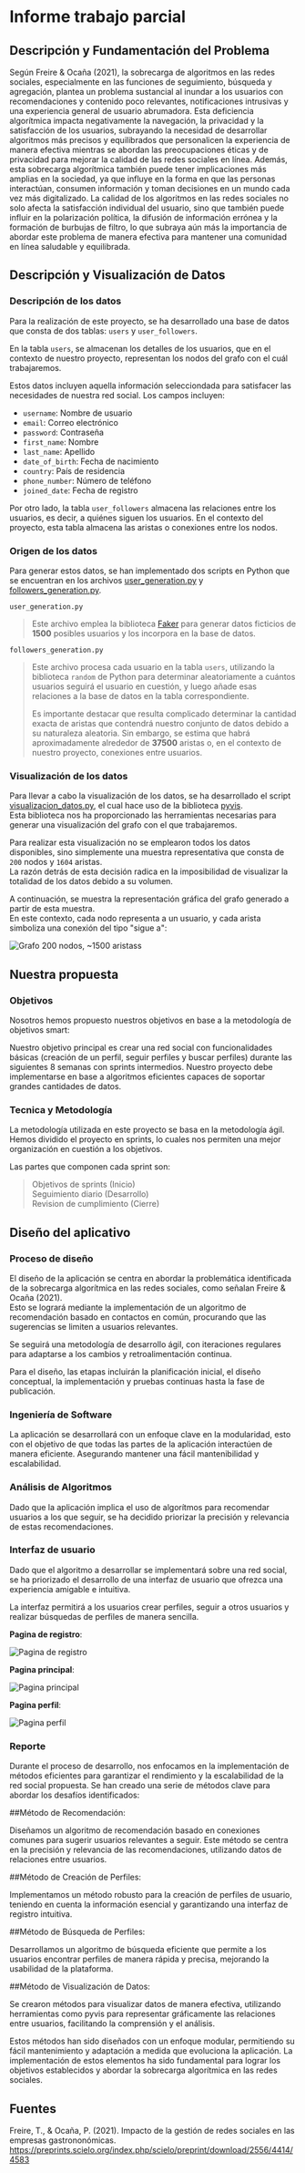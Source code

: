 # Informe trabajo parcial

## Descripción y Fundamentación del Problema

Según Freire & Ocaña (2021), la sobrecarga de algoritmos en las redes sociales, especialmente en las funciones de seguimiento, búsqueda y agregación, plantea un problema sustancial al inundar a los usuarios con recomendaciones y contenido poco relevantes, notificaciones intrusivas y una experiencia general de usuario abrumadora. Esta deficiencia algorítmica impacta negativamente la navegación, la privacidad y la satisfacción de los usuarios, subrayando la necesidad de desarrollar algoritmos más precisos y equilibrados que personalicen la experiencia de manera efectiva mientras se abordan las preocupaciones éticas y de privacidad para mejorar la calidad de las redes sociales en línea. Además, esta sobrecarga algorítmica también puede tener implicaciones más amplias en la sociedad, ya que influye en la forma en que las personas interactúan, consumen información y toman decisiones en un mundo cada vez más digitalizado. La calidad de los algoritmos en las redes sociales no solo afecta la satisfacción individual del usuario, sino que también puede influir en la polarización política, la difusión de información errónea y la formación de burbujas de filtro, lo que subraya aún más la importancia de abordar este problema de manera efectiva para mantener una comunidad en línea saludable y equilibrada.

## Descripción y Visualización de Datos

### Descripción de los datos

Para la realización de este proyecto, se ha desarrollado una base de datos que consta de dos tablas: `users` y `user_followers`.

En la tabla `users`, se almacenan los detalles de los usuarios, que en el contexto de nuestro proyecto, representan los nodos del grafo con el cuál trabajaremos.

Estos datos incluyen aquella información selecciondada para satisfacer las necesidades de nuestra red social. Los campos incluyen:

- `username`: Nombre de usuario
- `email`: Correo electrónico
- `password`: Contraseña
- `first_name`: Nombre
- `last_name`: Apellido
- `date_of_birth`: Fecha de nacimiento
- `country`: País de residencia
- `phone_number`: Número de teléfono
- `joined_date`: Fecha de registro

Por otro lado, la tabla `user_followers` almacena las relaciones entre los usuarios, es decir, a quiénes siguen los usuarios. En el contexto del proyecto, esta tabla almacena las aristas o conexiones entre los nodos.

### Origen de los datos
Para generar estos datos, se han implementado dos scripts en Python que se encuentran en los archivos [user_generation.py](https://github.com/202210494/complejidad-algoritmica-grupo-05/blob/main/Base%20de%20datos/user_generation.py) y [followers_generation.py](https://github.com/202210494/complejidad-algoritmica-grupo-05/blob/main/Base%20de%20datos/followers_generation.py).

`user_generation.py`

> Este archivo emplea la biblioteca [Faker](https://github.com/joke2k/faker) para generar datos ficticios de **1500** posibles usuarios y los incorpora en la base de datos.

`followers_generation.py`

> Este archivo procesa cada usuario en la tabla `users`, utilizando la biblioteca `random` de Python para determinar aleatoriamente a cuántos usuarios seguirá el usuario en cuestión, y luego añade esas relaciones a la base de datos en la tabla correspondiente.
>
> Es importante destacar que resulta complicado determinar la cantidad exacta de aristas que contendrá nuestro conjunto de datos debido a su naturaleza aleatoria. Sin embargo, se estima que habrá aproximadamente alrededor de **37500** aristas o, en el contexto de nuestro proyecto, conexiones entre usuarios.

### Visualización de los datos

Para llevar a cabo la visualización de los datos, se ha desarrollado el script [visualizacion_datos.py](../Base%20de%20datos/visualizacion_datos.py), el cual hace uso de la biblioteca [pyvis](https://github.com/WestHealth/pyvis).<br>
Esta biblioteca nos ha proporcionado las herramientas necesarias para generar una visualización del grafo con el que trabajaremos.

Para realizar esta visualización no se emplearon todos los datos disponibles, sino simplemente una muestra representativa que consta de `200` nodos y `1604` aristas.<br>
La razón detrás de esta decisión radica en la imposibilidad de visualizar la totalidad de los datos debido a su volumen.

A continuación, se muestra la representación gráfica del grafo generado a partir de esta muestra.<br>
En este contexto, cada nodo representa a un usuario, y cada arista simboliza una conexión del tipo "sigue a":


![Grafo 200 nodos, ~1500 aristass](../Base%20de%20datos/Visualizacion/grafo_200_15.png)


## Nuestra propuesta

### Objetivos

Nosotros hemos propuesto nuestros objetivos en base a la metodología de objetivos smart:

Nuestro objetivo principal es crear una red social con funcionalidades básicas (creación de un perfil, seguir perfiles y buscar perfiles) durante las
siguientes 8 semanas con sprints intermedios. Nuestro proyecto debe implementarse en base a algoritmos eficientes capaces de soportar grandes cantidades de datos.


### Tecnica y Metodología

La metodología utilizada en este proyecto se basa en la metodología ágil. Hemos dividido el proyecto en sprints, lo cuales nos permiten una mejor organización en cuestión a los objetivos.

Las partes que componen cada sprint son:

> Objetivos de sprints (Inicio)<br>
> Seguimiento diario (Desarrollo)<br>
> Revision de cumplimiento (Cierre)

## Diseño del aplicativo

### Proceso de diseño
El diseño de la aplicación se centra en abordar la problemática identificada de la sobrecarga algorítmica en las redes sociales, como señalan Freire & Ocaña (2021).<br>
Esto se logrará mediante la implementación de un algoritmo de recomendación basado en contactos en común, procurando que las sugerencias se limiten a usuarios relevantes.<br>

Se seguirá una metodología de desarrollo ágil, con iteraciones regulares para adaptarse a los cambios y retroalimentación continua.<br>

Para el diseño, las etapas incluirán la planificación inicial, el diseño conceptual, la implementación y pruebas continuas hasta la fase de publicación.

### Ingeniería de Software

La aplicación se desarrollará con un enfoque clave en la modularidad, esto con el objetivo de que todas las partes de la aplicación interactúen de manera eficiente. Asegurando mantener una fácil mantenibilidad y escalabilidad.

### Análisis de Algoritmos

Dado que la aplicación implica el uso de algorítmos para recomendar usuarios a los que seguir, se ha decidido priorizar la precisión y relevancia de estas recomendaciones.

### Interfaz de usuario

Dado que el algoritmo a desarrollar se implementará sobre una red social, se ha priorizado el desarrollo de una interfaz de usuario que ofrezca una experiencia amigable e intuitiva.<br>

La interfaz permitirá a los usuarios crear perfiles, seguir a otros usuarios y realizar búsquedas de perfiles de manera sencilla.

**Pagina de registro**:

![Pagina de registro](Imagenes/pagina_registro.jpeg)


**Pagina principal**:

![Pagina principal](Imagenes/pagina_principal.jpeg)


**Pagina perfil**:

![Pagina perfil](Imagenes/pagina_perfil.jpeg)

### Reporte

Durante el proceso de desarrollo, nos enfocamos en la implementación de métodos eficientes para garantizar el rendimiento y la escalabilidad de la red social propuesta. Se han creado una serie de métodos clave para abordar los desafíos identificados:

##Método de Recomendación:

Diseñamos un algoritmo de recomendación basado en conexiones comunes para sugerir usuarios relevantes a seguir. Este método se centra en la precisión y relevancia de las recomendaciones, utilizando datos de relaciones entre usuarios.

##Método de Creación de Perfiles:

Implementamos un método robusto para la creación de perfiles de usuario, teniendo en cuenta la información esencial y garantizando una interfaz de registro intuitiva.

##Método de Búsqueda de Perfiles:

Desarrollamos un algoritmo de búsqueda eficiente que permite a los usuarios encontrar perfiles de manera rápida y precisa, mejorando la usabilidad de la plataforma.

##Método de Visualización de Datos:

Se crearon métodos para visualizar datos de manera efectiva, utilizando herramientas como pyvis para representar gráficamente las relaciones entre usuarios, facilitando la comprensión y el análisis.

Estos métodos han sido diseñados con un enfoque modular, permitiendo su fácil mantenimiento y adaptación a medida que evoluciona la aplicación. La implementación de estos elementos ha sido fundamental para lograr los objetivos establecidos y abordar la sobrecarga algorítmica en las redes sociales.

## Fuentes
Freire, T., & Ocaña, P. (2021). Impacto de la gestión de redes sociales en las empresas gastrononómicas.
https://preprints.scielo.org/index.php/scielo/preprint/download/2556/4414/4583

